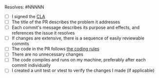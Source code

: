 Resolves: #NNNNN <!-- Replace `NNNNN` with a GitHub issue number, or a direct link if the issue is not on GitHub -->

<!-- Add a short description of and motivation for the changes here -->

<!-- Replace `[ ]` with `[x]` to fill the checkboxes below -->

- [ ] I signed the [CLA](https://musescore.org/en/cla)
- [ ] The title of the PR describes the problem it addresses
- [ ] Each commit's message describes its purpose and effects, and references the issue it resolves
- [ ] If changes are extensive, there is a sequence of easily reviewable commits
- [ ] The code in the PR follows [the coding rules](https://github.com/musescore/MuseScore/wiki/CodeGuidelines)
- [ ] There are no unnecessary changes
- [ ] The code compiles and runs on my machine, preferably after each commit individually
- [ ] I created a unit test or vtest to verify the changes I made (if applicable)
